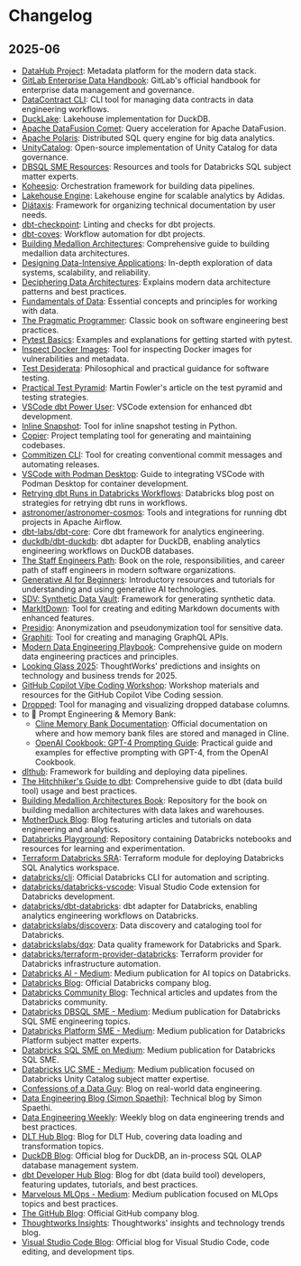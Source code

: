 # Changelog

## 2025-06
- [DataHub Project](https://github.com/datahub-project/datahub): Metadata platform for the modern data stack.
- [GitLab Enterprise Data Handbook](https://handbook.gitlab.com/handbook/enterprise-data/): GitLab's official handbook for enterprise data management and governance.
- [DataContract CLI](https://github.com/datacontract/datacontract-cli): CLI tool for managing data contracts in data engineering workflows.
- [DuckLake](https://github.com/duckdb/ducklake): Lakehouse implementation for DuckDB.
- [Apache DataFusion Comet](https://github.com/apache/datafusion-comet): Query acceleration for Apache DataFusion.
- [Apache Polaris](https://github.com/apache/polaris): Distributed SQL query engine for big data analytics.
- [UnityCatalog](https://github.com/unitycatalog/unitycatalog): Open-source implementation of Unity Catalog for data governance.
- [DBSQL SME Resources](https://github.com/CodyAustinDavis/dbsql_sme/tree/main): Resources and tools for Databricks SQL subject matter experts.
- [Koheesio](https://github.com/Nike-Inc/koheesio): Orchestration framework for building data pipelines.
- [Lakehouse Engine](https://github.com/adidas/lakehouse-engine): Lakehouse engine for scalable analytics by Adidas.
- [Diátaxis](https://diataxis.fr/): Framework for organizing technical documentation by user needs.
- [dbt-checkpoint](https://github.com/dbt-checkpoint/dbt-checkpoint): Linting and checks for dbt projects.
- [dbt-coves](https://github.com/datacoves/dbt-coves): Workflow automation for dbt projects.
- [Building Medallion Architectures](https://www.oreilly.com/library/view/building-medallion-architectures/9781098178826/): Comprehensive guide to building medallion data architectures.
- [Designing Data-Intensive Applications](https://www.oreilly.com/library/view/designing-data-intensive-applications/9781098119058/): In-depth exploration of data systems, scalability, and reliability.
- [Deciphering Data Architectures](https://www.oreilly.com/library/view/deciphering-data-architectures/9781098150754/): Explains modern data architecture patterns and best practices.
- [Fundamentals of Data](https://www.oreilly.com/library/view/fundamentals-of-data/9781098108298/): Essential concepts and principles for working with data.
- [The Pragmatic Programmer](https://www.oreilly.com/library/view/the-pragmatic-programmer/9780135956977/): Classic book on software engineering best practices.
- [Pytest Basics](https://github.com/The-Compiler/pytest-basics): Examples and explanations for getting started with pytest.
- [Inspect Docker Images](https://github.com/pythonmonty/inspect-docker-images): Tool for inspecting Docker images for vulnerabilities and metadata.
- [Test Desiderata](https://testdesiderata.com/): Philosophical and practical guidance for software testing.
- [Practical Test Pyramid](https://martinfowler.com/articles/practical-test-pyramid.html): Martin Fowler's article on the test pyramid and testing strategies.
- [VSCode dbt Power User](https://github.com/AltimateAI/vscode-dbt-power-user/blob/master/package.json): VSCode extension for enhanced dbt development.
- [Inline Snapshot](https://github.com/15r10nk/inline-snapshot): Tool for inline snapshot testing in Python.
- [Copier](https://github.com/copier-org/copier): Project templating tool for generating and maintaining codebases.
- [Commitizen CLI](https://github.com/commitizen/cz-cli): Tool for creating conventional commit messages and automating releases.
- [VSCode with Podman Desktop](https://podman-desktop.io/blog/2025/05/05/vs-code-with-podman-desktop): Guide to integrating VSCode with Podman Desktop for container development.
- [Retrying dbt Runs in Databricks Workflows](https://community.databricks.com/t5/technical-blog/retrying-dbt-runs-in-databricks-workflows/ba-p/65766): Databricks blog post on strategies for retrying dbt runs in workflows.
- [astronomer/astronomer-cosmos](https://github.com/astronomer/astronomer-cosmos): Tools and integrations for running dbt projects in Apache Airflow.
- [dbt-labs/dbt-core](https://github.com/dbt-labs/dbt-core): Core dbt framework for analytics engineering.
- [duckdb/dbt-duckdb](https://github.com/duckdb/dbt-duckdb): dbt adapter for DuckDB, enabling analytics engineering workflows on DuckDB databases.
- [The Staff Engineers Path](https://www.oreilly.com/library/view/the-staff-engineers/9781098118723/): Book on the role, responsibilities, and career path of staff engineers in modern software organizations.
- [Generative AI for Beginners](https://github.com/microsoft/generative-ai-for-beginners): Introductory resources and tutorials for understanding and using generative AI technologies.
- [SDV: Synthetic Data Vault](https://github.com/sdv-dev/SDV): Framework for generating synthetic data.
- [MarkItDown](https://github.com/microsoft/markitdown): Tool for creating and editing Markdown documents with enhanced features.
- [Presidio](https://github.com/microsoft/presidio): Anonymization and pseudonymization tool for sensitive data.
- [Graphiti](https://github.com/getzep/graphiti): Tool for creating and managing GraphQL APIs.
- [Modern Data Engineering Playbook](https://www.thoughtworks.com/insights/e-books/modern-data-engineering-playbook): Comprehensive guide on modern data engineering practices and principles.
- [Looking Glass 2025](https://www.thoughtworks.com/en-de/insights/looking-glass): ThoughtWorks' predictions and insights on technology and business trends for 2025.
- [GitHub Copilot Vibe Coding Workshop](https://github.com/microsoft/github-copilot-vibe-coding-workshop/tree/main): Workshop materials and resources for the GitHub Copilot Vibe Coding session.
- [Dropped](https://github.com/pierceboggan/Dropped): Tool for managing and visualizing dropped database columns.
- to 🧠 Prompt Engineering & Memory Bank:
  - [Cline Memory Bank Documentation](https://docs.cline.bot/prompting/cline-memory-bank#where-are-the-memory-bank-files-stored%3F): Official documentation on where and how memory bank files are stored and managed in Cline.
  - [OpenAI Cookbook: GPT-4 Prompting Guide](https://cookbook.openai.com/examples/gpt4-1_prompting_guide): Practical guide and examples for effective prompting with GPT-4, from the OpenAI Cookbook.
- [dlthub](https://github.com/dlt-hub/dlt): Framework for building and deploying data pipelines.
- [The Hitchhiker's Guide to dbt](https://github.com/jeremyyeo/the-hitchhikers-guide-to-dbt): Comprehensive guide to dbt (data build tool) usage and best practices.
- [Building Medallion Architectures Book](https://github.com/pietheinstrengholt/building-medallion-architectures-book): Repository for the book on building medallion architectures with data lakes and warehouses.
- [MotherDuck Blog](https://motherduck.com/blog/): Blog featuring articles and tutorials on data engineering and analytics.
- [Databricks Playground](https://github.com/alexott/databricks-playground): Repository containing Databricks notebooks and resources for learning and experimentation.
- [Terraform Databricks SRA](https://github.com/databricks/terraform-databricks-sra): Terraform module for deploying Databricks SQL Analytics workspace.
- [databricks/cli](https://github.com/databricks/cli): Official Databricks CLI for automation and scripting.
- [databricks/databricks-vscode](https://github.com/databricks/databricks-vscode): Visual Studio Code extension for Databricks development.
- [databricks/dbt-databricks](https://github.com/databricks/dbt-databricks): dbt adapter for Databricks, enabling analytics engineering workflows on Databricks.
- [databrickslabs/discoverx](https://github.com/databrickslabs/discoverx): Data discovery and cataloging tool for Databricks.
- [databrickslabs/dqx](https://github.com/databrickslabs/dqx): Data quality framework for Databricks and Spark.
- [databricks/terraform-provider-databricks](https://github.com/databricks/terraform-provider-databricks): Terraform provider for Databricks infrastructure automation.
- [Databricks AI - Medium](https://medium.com/@AI-on-Databricks): Medium publication for AI topics on Databricks.
- [Databricks Blog](https://www.databricks.com): Official Databricks company blog.
- [Databricks Community Blog](https://community.databricks.com/t5/technical-blog/bg-p/technical-blog): Technical articles and updates from the Databricks community.
- [Databricks DBSQL SME - Medium](https://medium.com/dbsql-sme-engineering): Medium publication for Databricks SQL SME engineering topics.
- [Databricks Platform SME - Medium](https://medium.com/databricks-platform-sme): Medium publication for Databricks Platform subject matter experts.
- [Databricks SQL SME on Medium](https://medium.com/@databricks_sql_sme): Medium publication for Databricks SQL SME.
- [Databricks UC SME - Medium](https://medium.com/databricks-unity-catalog-sme): Medium publication focused on Databricks Unity Catalog subject matter expertise.
- [Confessions of a Data Guy](https://www.confessionsofadataguy.com/): Blog on real-world data engineering.
- [Data Engineering Blog (Simon Spaethi)](https://www.ssp.sh/): Technical blog by Simon Spaethi.
- [Data Engineering Weekly](https://www.dataengineeringweekly.com): Weekly blog on data engineering trends and best practices.
- [DLT Hub Blog](https://dlthub.com/blog): Blog for DLT Hub, covering data loading and transformation topics.
- [DuckDB Blog](https://duckdb.org/): Official blog for DuckDB, an in-process SQL OLAP database management system.
- [dbt Developer Hub Blog](https://docs.getdbt.com/blog): Blog for dbt (data build tool) developers, featuring updates, tutorials, and best practices.
- [Marvelous MLOps - Medium](https://medium.com/marvelous-mlops): Medium publication focused on MLOps topics and best practices.
- [The GitHub Blog](https://github.blog/): Official GitHub company blog.
- [Thoughtworks Insights](https://www.thoughtworks.com/insights): Thoughtworks' insights and technology trends blog.
- [Visual Studio Code Blog](https://code.visualstudio.com/): Official blog for Visual Studio Code, code editing, and development tips.
